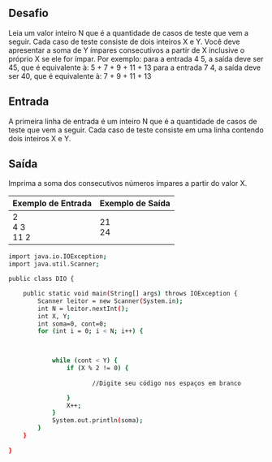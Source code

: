 ## Desafio

Leia um valor inteiro N que é a quantidade de casos de teste que vem a seguir. Cada caso de teste consiste de dois inteiros X e Y. Você deve apresentar a soma de Y ímpares consecutivos a partir de X inclusive o próprio X se ele for ímpar. Por exemplo:
para a entrada 4 5, a saída deve ser 45, que é equivalente à: 5 + 7 + 9 + 11 + 13
para a entrada 7 4, a saída deve ser 40, que é equivalente à: 7 + 9 + 11 + 13

## Entrada

A primeira linha de entrada é um inteiro N que é a quantidade de casos de teste que vem a seguir. Cada caso de teste consiste em uma linha contendo dois inteiros X e Y.

## Saída

Imprima a soma dos consecutivos números ímpares a partir do valor X.

| Exemplo de Entrada | Exemplo de Saída|
| ---|--- |
| 2<br />4 3<br />11 2 | 21<br />24 |

```bash
import java.io.IOException;
import java.util.Scanner;

public class DIO {

    public static void main(String[] args) throws IOException {
        Scanner leitor = new Scanner(System.in);
        int N = leitor.nextInt();
        int X, Y;
        int soma=0, cont=0;
        for (int i = 0; i < N; i++) {
        	


        	while (cont < Y) {
        		if (X % 2 != 0) {
        			
                       //Digite seu código nos espaços em branco  

        		}
        		X++;
        	}
        	System.out.println(soma);
        }
    }
	
}



```